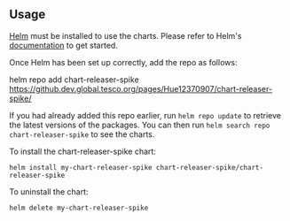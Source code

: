 ## Usage

[Helm](https://helm.sh) must be installed to use the charts.  Please refer to
Helm's [documentation](https://helm.sh/docs) to get started.

Once Helm has been set up correctly, add the repo as follows:

  helm repo add chart-releaser-spike https://github.dev.global.tesco.org/pages/Hue12370907/chart-releaser-spike/

If you had already added this repo earlier, run `helm repo update` to retrieve
the latest versions of the packages.  You can then run `helm search repo
chart-releaser-spike` to see the charts.

To install the chart-releaser-spike chart:

    helm install my-chart-releaser-spike chart-releaser-spike/chart-releaser-spike

To uninstall the chart:

    helm delete my-chart-releaser-spike
